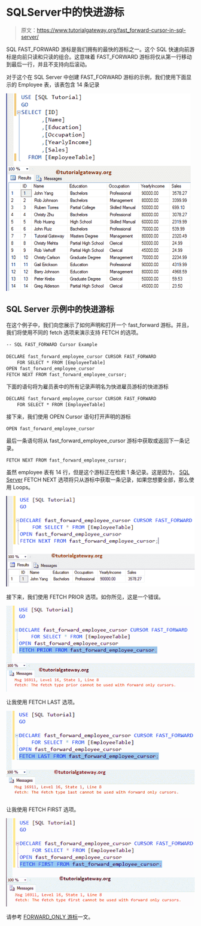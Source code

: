 # SQLServer中的快进游标

> 原文：<https://www.tutorialgateway.org/fast_forward-cursor-in-sql-server/>

SQL FAST_FORWARD 游标是我们拥有的最快的游标之一。这个 SQL 快速向前游标是向前只读和只读的组合。这意味着 FAST_FORWARD 游标将仅从第一行移动到最后一行，并且不支持向后滚动。

对于这个在 SQL Server 中创建 FAST_FORWARD 游标的示例，我们使用下面显示的 Employee 表，该表包含 14 条记录

![FORWARD_ONLY Cursor in SQL Server 1](img/b8689e2ec37a509442a554ae638f7dd7.png)

## SQL Server 示例中的快进游标

在这个例子中，我们向您展示了如何声明和打开一个 fast_forward 游标。并且，我们将使用不同的 fetch 选项来演示支持 FETCH 的选项。

```
-- SQL FAST_FORWARD Cursor Example

DECLARE fast_forward_employee_cursor CURSOR FAST_FORWARD
    FOR SELECT * FROM [EmployeeTable]
OPEN fast_forward_employee_cursor  
FETCH NEXT FROM fast_forward_employee_cursor;
```

下面的语句将为雇员表中的所有记录声明名为快进雇员游标的快进游标

```
DECLARE fast_forward_employee_cursor CURSOR FAST_FORWARD
    FOR SELECT * FROM [EmployeeTable]
```

接下来，我们使用 OPEN Cursor 语句打开声明的游标

```
OPEN fast_forward_employee_cursor
```

最后一条语句将从 fast_forward_employee_cursor 游标中获取或返回下一条记录。

```
FETCH NEXT FROM fast_forward_employee_cursor;
```

虽然 employee 表有 14 行，但是这个游标正在检索 1 条记录。这是因为， [SQL Server](https://www.tutorialgateway.org/sql/) FETCH NEXT 选项将只从游标中获取一条记录，如果您想要全部，那么使用 Loops。

![FAST_FORWARD Cursor in SQL Server 1](img/f5ebb89b3794ee91630d8ddaf2846588.png)

接下来，我们使用 FETCH PRIOR 选项。如你所见，这是一个错误。

![FAST_FORWARD Cursor in SQL Server 2](img/ff67bf0d3cbaf5a89e419efd6dfc09a4.png)

让我使用 FETCH LAST 选项。

![FAST_FORWARD Cursor in SQL Server 3](img/728076b97665846d066db2ff8f90becf.png)

让我使用 FETCH FIRST 选项。

![FAST_FORWARD Cursor in SQL Server 4](img/fd27a77a009d1e1324a0713000ca7297.png)

请参考 [FORWARD_ONLY 游标](https://www.tutorialgateway.org/forward_only-cursor-in-sql-server/)一文。